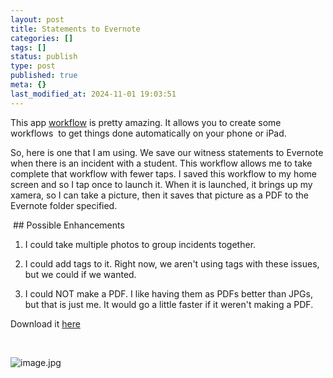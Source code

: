 ```yaml
---
layout: post
title: Statements to Evernote
categories: []
tags: []
status: publish
type: post
published: true
meta: {}
last_modified_at: 2024-11-01 19:03:51
---
```


This app [workflow](https://appsto.re/us/2IzJ2.i) is pretty amazing. It allows you to create some workflows  to get things done automatically on your phone or iPad. 

So, here is one that I am using. We save our witness statements to Evernote when there is an incident with a student. This workflow allows me to take complete that workflow with fewer taps. I saved this workflow to my home screen and so I tap once to launch it. When it is launched, it brings up my xamera, so I can take a picture, then it saves that picture as a PDF to the Evernote folder specified.  

 ## Possible Enhancements

1. I could take multiple photos to group incidents together.  

2. I could add tags to it. Right now, we aren't using tags with these issues, but we could if we wanted.  

3. I could NOT make a PDF. I like having them as PDFs better than JPGs, but that is just me. It would go a little faster if it weren't making a PDF.  

Download it [here](
[https://workflow.is/workflows/c5c1919fb65a49edaa9b97db27f7a089](https://workflow.is/workflows/c5c1919fb65a49edaa9b97db27f7a089)) 



 
































































 

  
  
    
![image.jpg](/squarespace_images/content_v1_4fffa949e4b0b4590d67b4e7_1419193750079-EDX4U7P7LO04JUN9ES7M_image.jpg_)
